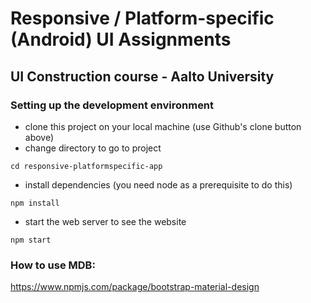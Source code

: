 # Responsive / Platform-specific (Android) UI Assignments
## UI Construction course - Aalto University

### Setting up the development environment
- clone this project on your local machine (use Github's clone button above)
- change directory to go to project

`cd responsive-platformspecific-app`
- install dependencies (you need node as a prerequisite to do this)

`npm install`
- start the web server to see the website

`npm start`

### How to use MDB:
https://www.npmjs.com/package/bootstrap-material-design


